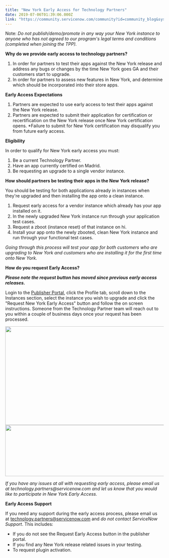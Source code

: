 ```yaml
---
title: "New York Early Access for Technology Partners"
date: 2019-07-06T01:39:06.000Z
link: "https://community.servicenow.com/community?id=community_blog&sys_id=dc4f305cdbea7b401cd8a345ca961917"
---
```

<p class="ng-scope">Note: <em>Do not publish/demo/promote in any way your New York instance to anyone who has not agreed to our program&#39;s legal terms and conditions (completed when joining the TPP).</em></p>
<p class="ng-scope"><strong>Why do we provide early access to technology partners?</strong></p>
<ol class="ng-scope"><li>In order for partners to test their apps against the New York release and address any bugs or changes by the time New York goes GA and their customers start to upgrade.</li><li>In order for partners to assess new features in New York, and determine which should be incorporated into their store apps.</li></ol>
<p class="ng-scope"><strong>Early Access Expectations</strong></p>
<ol class="ng-scope"><li>Partners are expected to use early access to test their apps against the New York release.</li><li>Partners are expected to submit their application for certification or recertification on the New York release once New York certification opens. *Failure to submit for New York certification may disqualify you from future early access.</li></ol>
<p class="ng-scope"><strong>Eligibility<br /></strong></p>
<p class="ng-scope">In order to qualify for New York early access you must:</p>
<ol class="ng-scope"><li>Be a current Technology Partner.</li><li>Have an app currently certified on Madrid.</li><li>Be requesting an upgrade to a single vendor instance.</li></ol>
<p class="ng-scope"><strong>How should partners be testing their apps in the New York release?</strong></p>
<p class="ng-scope">You should be testing for both applications already in instances when they&#39;re upgraded and then installing the app onto a clean instance.</p>
<ol class="ng-scope"><li>Request early access for a vendor instance which already has your app installed on it.</li><li>In the newly upgraded New York instance run through your application test cases.</li><li>Request a zboot (instance reset) of that instance on hi.</li><li>Install your app onto the newly zbooted, clean New York instance and run through your functional test cases.</li></ol>
<p class="ng-scope"><em>Going through this process will test your app for both customers who are upgrading to New York and customers who are installing it for the first time onto New York.</em> </p>
<p class="ng-scope"><strong>How do you request Early Access?</strong></p>
<p class="ng-scope"><em><strong>Please note the request button has moved since previous early access releases.</strong></em></p>
<p class="ng-scope">Login to the <a title="pp.servicenow.com/" href="https://tpp.servicenow.com/" rel="nofollow">Publisher Portal</a>, click the Profile tab, scroll down to the Instances section, select the instance you wish to upgrade and click the &#34;Request New York Early Access&#34; button and follow the on screen instructions. Someone from the Technology Partner team will reach out to you within a couple of business days once your request has been processed.</p>
<center><img style="max-width: 100%; max-height: 480px;" src="https://community.servicenow.com/8cea14fcdb227780190dfb2439961953.iix" width="617" height="314" /></center><center><img style="max-width: 100%; max-height: 480px;" src="https://community.servicenow.com/984104dddbe63f801cd8a345ca96191c.iix" width="723" height="163" /></center>
<p class="ng-scope"><em>If you have any issues at all with requesting early access, please email us at technology.partners&#64;servicenow.com and let us know that you would like to participate in New York Early Access. </em></p>
<p class="ng-scope"><strong>Early Access Support</strong></p>
<p class="ng-scope">If you need any support during the early access process, please email us at <a class="jive-link-email-small" title="k-email-small" href="mailto:technology.partners&#64;servicenow.com" rel="nofollow">technology.partners&#64;servicenow.com</a> and <em>do not contact ServiceNow Support</em>. This includes:</p>
<ul class="ng-scope"><li>If you do not see the Request Early Access button in the publisher portal.</li><li>If you find any New York release related issues in your testing.</li><li>To request plugin activation.</li></ul>